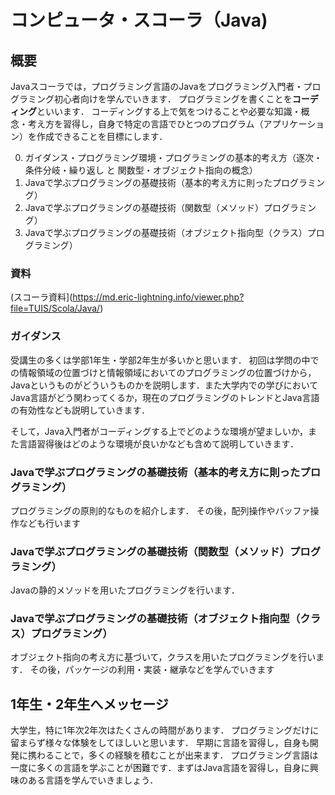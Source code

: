 # コンピュータ・スコーラ（Java)

## 概要

Javaスコーラでは，プログラミング言語のJavaをプログラミング入門者・プログラミング初心者向けを学んでいきます．
プログラミングを書くことを**コーディング**といいます．
コーディングする上で気をつけることや必要な知識・概念・考え方を習得し，自身で特定の言語でひとつのプログラム（アプリケーション）を作成できることを目標にします．

0. ガイダンス・プログラミング環境・プログラミングの基本的考え方（逐次・条件分岐・繰り返し と 関数型・オブジェクト指向の概念）
1. Javaで学ぶプログラミングの基礎技術（基本的考え方に則ったプログラミング）
2. Javaで学ぶプログラミングの基礎技術（関数型（メソッド）プログラミング）
3. Javaで学ぶプログラミングの基礎技術（オブジェクト指向型（クラス）プログラミング）

### 資料

(スコーラ資料](https://md.eric-lightning.info/viewer.php?file=TUIS/Scola/Java/)

### ガイダンス

受講生の多くは学部1年生・学部2年生が多いかと思います．
初回は学問の中での情報領域の位置づけと情報領域においてのプログラミングの位置づけから，Javaというものがどういうものかを説明します．また大学内での学びにおいてJava言語がどう関わってくるか，現在のプログラミングのトレンドとJava言語の有効性なども説明していきます．

そして，Java入門者がコーディングする上でどのような環境が望ましいか，また言語習得後はどのような環境が良いかなども含めて説明していきます．

### Javaで学ぶプログラミングの基礎技術（基本的考え方に則ったプログラミング）

プログラミングの原則的なものを紹介します．
その後，配列操作やバッファ操作なども行います

### Javaで学ぶプログラミングの基礎技術（関数型（メソッド）プログラミング）

Javaの静的メソッドを用いたプログラミングを行います．

### Javaで学ぶプログラミングの基礎技術（オブジェクト指向型（クラス）プログラミング）

オブジェクト指向の考え方に基づいて，クラスを用いたプログラミングを行います．
その後，パッケージの利用・実装・継承などを学んでいきます



## 1年生・2年生へメッセージ

大学生，特に1年次2年次はたくさんの時間があります．
プログラミングだけに留まらず様々な体験をしてほしいと思います．
早期に言語を習得し，自身も開発に携わることで，多くの経験を積むことが出来ます．
プログラミング言語は一度に多くの言語を学ぶことが困難です．まずはJava言語を習得し，自身に興味のある言語を学んでいきましょう．
